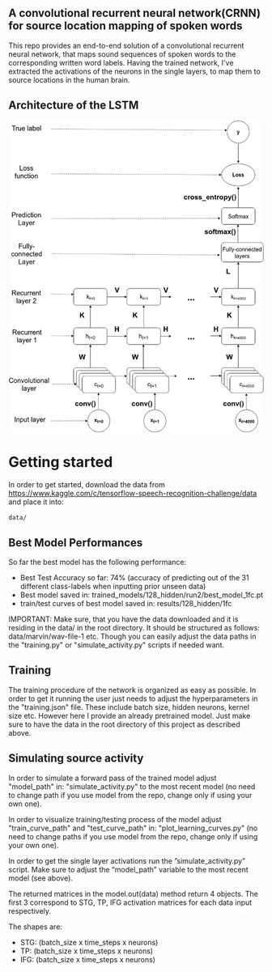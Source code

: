## A convolutional recurrent neural network(CRNN) for source location mapping of spoken words
This repo provides an end-to-end solution of a convolutional recurrent neural network, that maps sound sequences of spoken words to the corresponding written word labels. 
Having the trained network, I've extracted the activations of the neurons in the single layers, to map them to source locations in the human brain. 

## Architecture of the LSTM
![Alt text](bci_network.png?raw=true "")

# Getting started
In order to get started, download the data from https://www.kaggle.com/c/tensorflow-speech-recognition-challenge/data and place it into:

```
data/
```

## Best Model Performances
So far the best model has the following performance:

- Best Test Accuracy so far: 74% (accuracy of predicting out of the 31 different class-labels when inputting prior unseen data)
- Best model saved in: trained_models/128_hidden/run2/best_model_1fc.pt
- train/test curves of best model saved in: results/128_hidden/1fc


IMPORTANT: Make sure, that you have the data downloaded and it is residing in the data/ in the root directory. It should be structured as follows: data/marvin/wav-file-1 etc. Though you can easily adjust the data paths in the "training.py" or "simulate_activity.py" scripts if needed want.

## Training
The training procedure of the network is organized as easy as possible. In order to get it running the user just needs to adjust the hyperparameters in the "training.json" file.
These include batch size, hidden neurons, kernel size etc.
However here I provide an already pretrained model. Just make sure to have the data in the root directory of this project as described above.

## Simulating source activity

In order to simulate a forward pass of the trained model adjust "model_path" in: "simulate_activity.py" to the most recent model (no need to change path if you use model from the repo, change only if using your own one).

In order to visualize training/testing process of the model adjust "train_curve_path" and "test_curve_path" in: "plot_learning_curves.py" (no need to change paths if you use model from the repo, change only if using your own one).


In order to get the single layer activations run the ”simulate_activity.py” script. Make sure to adjust the “model_path” variable to the most recent model (see above).

The returned matrices in the model.out(data) method return 4 objects. The first 3 correspond to STG, TP, IFG activation matrices for each data input respectively.

The shapes are:

- STG: (batch_size x time_steps x neurons)
- TP: (batch_size x time_steps x neurons)
- IFG: (batch_size x time_steps x neurons)
